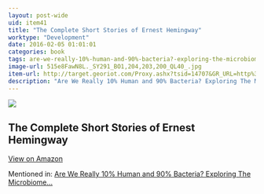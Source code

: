 ```yaml
---
layout: post-wide
uid: item41
title: "The Complete Short Stories of Ernest Hemingway"
worktype: "Development"
date: 2016-02-05 01:01:01
categories: book
tags: are-we-really-10%-human-and-90%-bacteria?-exploring-the-microbiome…
image-url: 515e8FawN8L._SY291_BO1,204,203,200_QL40_.jpg
item-url: http://target.georiot.com/Proxy.ashx?tsid=14707&GR_URL=http%3A%2F%2Fwww.amazon.com%2FComplete-Short-Stories-Ernest-Hemingway%2Fdp%2F0684843323%2F
description: "Are We Really 10% Human and 90% Bacteria? Exploring The Microbiome…"
---
```

<a href="http://target.georiot.com/Proxy.ashx?tsid=14707&GR_URL=http%3A%2F%2Fwww.amazon.com%2FComplete-Short-Stories-Ernest-Hemingway%2Fdp%2F0684843323%2F" target="blank"><img src="../../../../img/thumbs/515e8FawN8L._SY291_BO1,204,203,200_QL40_.jpg" class="prod-img"></a>
<h2>The Complete Short Stories of Ernest Hemingway</h2>
<p><a class="btn btn-primary" href="http://target.georiot.com/Proxy.ashx?tsid=14707&GR_URL=http%3A%2F%2Fwww.amazon.com%2FComplete-Short-Stories-Ernest-Hemingway%2Fdp%2F0684843323%2F" target="blank">View on Amazon</a><p>
<p>Mentioned in: <a href="http://fourhourworkweek.com/2015/01/10/microbiome/" target="blank">Are We Really 10% Human and 90% Bacteria? Exploring The Microbiome…</a></p>
